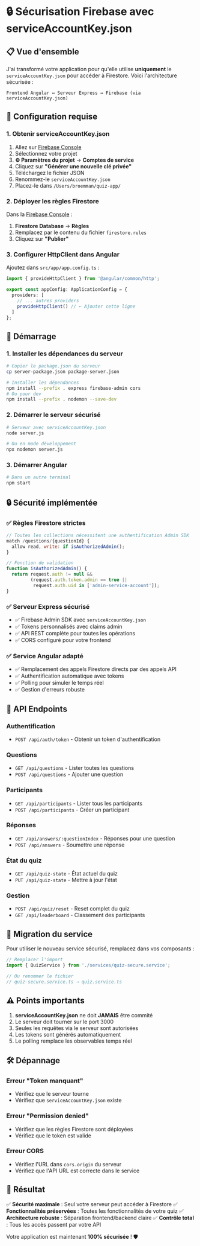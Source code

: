 # 🔒 Sécurisation Firebase avec serviceAccountKey.json

## 📋 Vue d'ensemble

J'ai transformé votre application pour qu'elle utilise **uniquement** le `serviceAccountKey.json` pour accéder à Firestore. Voici l'architecture sécurisée :

```
Frontend Angular ↔️ Serveur Express ↔️ Firebase (via serviceAccountKey.json)
```

## 🔧 Configuration requise

### 1. Obtenir serviceAccountKey.json

1. Allez sur [Firebase Console](https://console.firebase.google.com/)
2. Sélectionnez votre projet
3. **⚙️ Paramètres du projet** → **Comptes de service**
4. Cliquez sur **"Générer une nouvelle clé privée"**
5. Téléchargez le fichier JSON
6. Renommez-le `serviceAccountKey.json`
7. Placez-le dans `/Users/broemman/quiz-app/`

### 2. Déployer les règles Firestore

Dans la [Firebase Console](https://console.firebase.google.com/) :
1. **Firestore Database** → **Règles**
2. Remplacez par le contenu du fichier `firestore.rules`
3. Cliquez sur **"Publier"**

### 3. Configurer HttpClient dans Angular

Ajoutez dans `src/app/app.config.ts` :

```typescript
import { provideHttpClient } from '@angular/common/http';

export const appConfig: ApplicationConfig = {
  providers: [
    // ... autres providers
    provideHttpClient() // ← Ajouter cette ligne
  ]
};
```

## 🚀 Démarrage

### 1. Installer les dépendances du serveur

```bash
# Copier le package.json du serveur
cp server-package.json package-server.json

# Installer les dépendances
npm install --prefix . express firebase-admin cors
# Ou pour dev
npm install --prefix . nodemon --save-dev
```

### 2. Démarrer le serveur sécurisé

```bash
# Serveur avec serviceAccountKey.json
node server.js

# Ou en mode développement
npx nodemon server.js
```

### 3. Démarrer Angular

```bash
# Dans un autre terminal
npm start
```

## 🔒 Sécurité implémentée

### ✅ Règles Firestore strictes

```javascript
// Toutes les collections nécessitent une authentification Admin SDK
match /questions/{questionId} {
  allow read, write: if isAuthorizedAdmin();
}

// Fonction de validation
function isAuthorizedAdmin() {
  return request.auth != null && 
         (request.auth.token.admin == true ||
          request.auth.uid in ['admin-service-account']);
}
```

### ✅ Serveur Express sécurisé

- ✅ Firebase Admin SDK avec `serviceAccountKey.json`
- ✅ Tokens personnalisés avec claims admin
- ✅ API REST complète pour toutes les opérations
- ✅ CORS configuré pour votre frontend

### ✅ Service Angular adapté

- ✅ Remplacement des appels Firestore directs par des appels API
- ✅ Authentification automatique avec tokens
- ✅ Polling pour simuler le temps réel
- ✅ Gestion d'erreurs robuste

## 📡 API Endpoints

### Authentification
- `POST /api/auth/token` - Obtenir un token d'authentification

### Questions
- `GET /api/questions` - Lister toutes les questions
- `POST /api/questions` - Ajouter une question

### Participants
- `GET /api/participants` - Lister tous les participants
- `POST /api/participants` - Créer un participant

### Réponses
- `GET /api/answers/:questionIndex` - Réponses pour une question
- `POST /api/answers` - Soumettre une réponse

### État du quiz
- `GET /api/quiz-state` - État actuel du quiz
- `PUT /api/quiz-state` - Mettre à jour l'état

### Gestion
- `POST /api/quiz/reset` - Reset complet du quiz
- `GET /api/leaderboard` - Classement des participants

## 🔄 Migration du service

Pour utiliser le nouveau service sécurisé, remplacez dans vos composants :

```typescript
// Remplacer l'import
import { QuizService } from './services/quiz-secure.service';

// Ou renommer le fichier
// quiz-secure.service.ts → quiz.service.ts
```

## ⚠️ Points importants

1. **serviceAccountKey.json** ne doit **JAMAIS** être commité
2. Le serveur doit tourner sur le port 3000
3. Seules les requêtes via le serveur sont autorisées
4. Les tokens sont générés automatiquement
5. Le polling remplace les observables temps réel

## 🛠️ Dépannage

### Erreur "Token manquant"
- Vérifiez que le serveur tourne
- Vérifiez que `serviceAccountKey.json` existe

### Erreur "Permission denied"
- Vérifiez que les règles Firestore sont déployées
- Vérifiez que le token est valide

### Erreur CORS
- Vérifiez l'URL dans `cors.origin` du serveur
- Vérifiez que l'API URL est correcte dans le service

## 🎯 Résultat

✅ **Sécurité maximale** : Seul votre serveur peut accéder à Firestore
✅ **Fonctionnalités préservées** : Toutes les fonctionnalités de votre quiz
✅ **Architecture robuste** : Séparation frontend/backend claire
✅ **Contrôle total** : Tous les accès passent par votre API

Votre application est maintenant **100% sécurisée** ! 🛡️